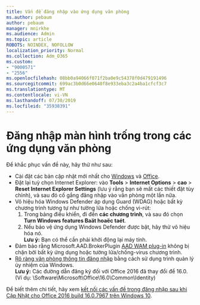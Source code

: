 ```yaml
---
title: Vấn đề đăng nhập vào ứng dụng văn phòng
ms.author: pebaum
author: pebaum
manager: mnirkhe
ms.audience: Admin
ms.topic: article
ROBOTS: NOINDEX, NOFOLLOW
localization_priority: Normal
ms.collection: Adm_O365
ms.custom:
- "9000571"
- "2556"
ms.openlocfilehash: 08bb0a94066f071f2ba0e9c54378f0d479191496
ms.sourcegitcommit: 699ac3b0d66e0640f8e933eba3c2a4ba1cfcf3c7
ms.translationtype: MT
ms.contentlocale: vi-VN
ms.lasthandoff: 07/30/2019
ms.locfileid: "35938391"
---
```

# <a name="blank-sign-in-screen-in-office-apps"></a>Đăng nhập màn hình trống trong các ứng dụng văn phòng

Để khắc phục vấn đề này, hãy thử như sau:
- Cài đặt các bản cập nhật mới nhất cho [Windows](https://support.microsoft.com/help/4027667/windows-10-update) và [Office](https://support.office.com/article/update-office-and-your-computer-with-microsoft-update-2ab296f3-7f03-43a2-8e50-46de917611c5).
- Đặt lại tuỳ chọn Internet Explorer: vào **Tools** > **Internet Options** > **cao** > **Reset Internet Explorer Settings** (lưu ý rằng bạn sẽ mất các thiết đặt tùy chỉnh), và sau đó cố gắng đăng nhập vào văn phòng một lần nữa.
- Vô hiệu hóa Windows Defender áp dụng Guard (WDAG) hoặc bất kỳ chương trình tương tự như tường lửa hoặc chống vi-rút:
    1. Trong bảng điều khiển, đi đến **các chương trình**, và sau đó chọn **Turn Windows features Baät hoaëc taét**.
    2. Nếu bảo vệ ứng dụng Windows Defender được bật, hãy thử vô hiệu hóa nó.<br/>
    **Lưu ý:** Bạn có thể cần phải khởi động lại máy tính.
- Đảm bảo rằng Microsoft.AAD.BrokerPlugin [AAD WAM plug-in](https://docs.microsoft.com/office365/troubleshoot/administration/connection-issue-when-sign-in-office-2016#symptom-1) không bị chặn bởi bất kỳ ứng dụng hoặc tường lửa/chống-virus chương trình.
- [Rõ ràng văn phòng thông tin đăng nhập](https://docs.microsoft.com/office/troubleshoot/error-messages/another-account-already-signed-in#step-3-clear-cached-credentials-on-the-computer) bằng cách sử dụng trình quản lý ủy nhiệm của Windows.<br/>
    **Lưu ý:** Các đường dẫn đăng ký đối với Office 2016 đã thay đổi để 16.0. (Ví dụ: \Software\Microsoft\Office\16.0\Common\Identity\)

Để biết thêm chi tiết, hãy xem [kết nối các vấn đề trong đăng nhập sau khi Cập Nhật cho Office 2016 build 16.0.7967 trên Windows 10](https://docs.microsoft.com/office365/troubleshoot/administration/connection-issue-when-sign-in-office-2016).